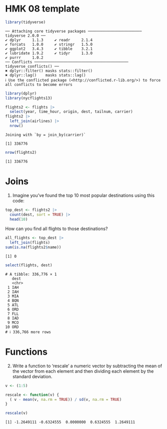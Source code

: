 # HMK 08 template

``` r
library(tidyverse)
```

    ── Attaching core tidyverse packages ──────────────────────── tidyverse 2.0.0 ──
    ✔ dplyr     1.1.3     ✔ readr     2.1.4
    ✔ forcats   1.0.0     ✔ stringr   1.5.0
    ✔ ggplot2   3.4.3     ✔ tibble    3.2.1
    ✔ lubridate 1.9.2     ✔ tidyr     1.3.0
    ✔ purrr     1.0.2     
    ── Conflicts ────────────────────────────────────────── tidyverse_conflicts() ──
    ✖ dplyr::filter() masks stats::filter()
    ✖ dplyr::lag()    masks stats::lag()
    ℹ Use the conflicted package (<http://conflicted.r-lib.org/>) to force all conflicts to become errors

``` r
library(dplyr)
library(nycflights13)

flights2 <- flights |> 
  select(year, time_hour, origin, dest, tailnum, carrier)
flights2 |> 
  left_join(airlines) |> 
  nrow()
```

    Joining with `by = join_by(carrier)`

    [1] 336776

``` r
nrow(flights2)
```

    [1] 336776

# Joins

1.  Imagine you’ve found the top 10 most popular destinations using this
    code:

``` r
top_dest <- flights2 |>
  count(dest, sort = TRUE) |>
  head(10)
```

How can you find all flights to those destinations?

``` r
all_flights <- top_dest |>
  left_join(flights)
sum(is.na(flights2$name))
```

    [1] 0

``` r
select(flights, dest)
```

    # A tibble: 336,776 × 1
       dest 
       <chr>
     1 IAH  
     2 IAH  
     3 MIA  
     4 BQN  
     5 ATL  
     6 ORD  
     7 FLL  
     8 IAD  
     9 MCO  
    10 ORD  
    # ℹ 336,766 more rows

# Functions

2.  Write a function to ‘rescale’ a numeric vector by subtracting the
    mean of the vector from each element and then dividing each element
    by the standard deviation.

``` r
v <- (1:5)

rescale <- function(v) {
  ( v - mean(v, na.rm = TRUE)) / sd(v, na.rm = TRUE)
}

rescale(v)
```

    [1] -1.2649111 -0.6324555  0.0000000  0.6324555  1.2649111

